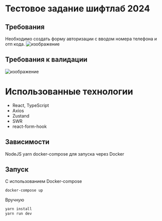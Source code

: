 # Тестовое задание шифтлаб 2024

## Требования
Необходимо создать форму авторизации с вводом номера телефона и отп кода.
![изображение](https://github.com/user-attachments/assets/6dc82eec-16b3-4020-ac96-5102fdeb440f)



## Требования к валидации
![изображение](https://github.com/user-attachments/assets/62b59970-1489-4315-a3a3-edca6460be06)

# Использованные технологии
- React, TypeScript
- Axios
- Zustand
- SWR
- react-form-hook

## Зависимости
NodeJS
yarn
docker-compose для запуска через Docker

## Запуск
С использованием Docker-compose
```bash
docker-compose up
```

Вручную
```bash
yarn install
yarn run dev
```

